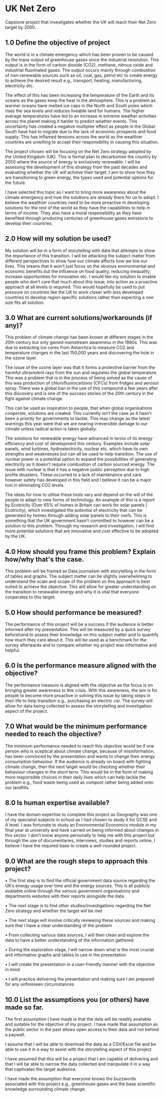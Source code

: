 
# UK Net Zero

Capstone project that investigates whether the UK will reach their Net Zero target by 2050.



## 1.0 Define the objective of project

The world is in a climate emergency which has been proven to be caused by the mass output of greenhouse gases since the industrial revolution. This output is in the form of carbon dioxide (CO2), methane, nitrous oxide and industrial fluorinated gases. The output occurs mainly through combustion of non-renewable sources such as oil, coal, gas, petrol etc to create energy to achieve the desired result e.g., transport, heating, manufacturing, electricity etc.

The effect of this has been increasing the temperature of the Earth and its oceans as the gases keep the heat in the atmosphere. This is a problem as warmer oceans have melted ice caps in the North and South poles which rises the sea levels and reduces liveable land for humans. The higher average temperatures have led to an increase in extreme weather activities across the planet making it harder to predict weather events. This uncertainty has created a negative multiplier effect as people in the Global South have had to migrate due to the lack of economic prospects and food supply. This has inflamed tensions across the world as the wealthier countries are unwilling to accept their responsibility in causing this situation.

The project chosen will be focusing on the Net Zero strategy adopted by the United Kingdom (UK). This is formal plan to decarbonise the country by 2050 where the source of energy is exclusively renewable. I will be assessing the development of this strategy from the past decades and evaluating whether the UK will achieve their target. I aim to show how they are transitioning to green energy, the types used and potential options for the future.

I have selected this topic as I want to bring more awareness about the climate emergency and how the solutions are already there for us to adopt. I believe the wealthier countries need to be more proactive in developing solutions for the rest of the world as they have the capabilities to help in terms of income. They also have a moral responsibility as they have benefited through producing centuries of greenhouse gases emissions to develop their countries.   



## 2.0 How will my solution be used?

My solution will be in a form of storytelling with data that attempts to show the importance of this transition. I will be attacking the subject matter from different perspectives to show how our climate affects how we live our lives. This means that it won’t just focus on the obvious environmental and economic benefits but the influence on food quality, reducing inequality, increase opportunities for innovation etc. I would like my solution to enable people who don’t care that much about this issue; into action as a proactive approach at all levels is required. This would hopefully be used to put pressure on countries like the UK to work closer with less developed countries to develop region specific solutions rather than expecting a one size fits all solution.
## 3.0 What are current solutions/workarounds (if any)?

This problem of climate change has been known at different stages in the 20th century but only gained mainstream awareness in the 1980s. This was due to extracting ice cores from Antarctica to measure CO2 and temperature changes in the last 150,000 years and discovering the hole in the ozone layer.

The issue of the ozone layer was that it forms a protective barrier from the harmful ultraviolent rays from the sun and regulates the global temperature. This was a problem that is in the process of being solved as the cause of this was production of chlorofluorocarbons (CFCs) from fridges and aerosol spray. There was a global ban in the use of this compound a few years after this discovery and is one of the success stories of the 20th century in the fight against climate change.

This can be used as inspiration to people, that when global organisations cooperate, solutions are created. This currently isn’t the case as it hasn’t been a priority for governments to tackle. This may change as the latest warnings this year were that we are nearing irreversible damage to our climate unless radical action is taken globally.

The solutions for renewable energy have advanced in terms of its energy efficiency and cost of development this century. Examples include solar panels, wind turbines, hydroelectricity, nuclear etc, which have its own strengths and weaknesses but can all be used to help transition. The use of nuclear power is a potential option to expand the possibilities of generating electricity as it doesn’t require combustion of carbon sourced energy. The issue with nuclear is that it has a negative public perception due to high profile disasters. These occurred to a lack of maintenance and care however safety has developed in this field and I believe it can be a major tool in eliminating CO2 levels.
  
The ideas for how to utilise these tools vary and depend on the will of the people to adapt to new forms of technology. An example of this is a report by Ecotricity (Over 65% of homes in Britain can work for solar panels | Ecotricity), which investigated the potential of electricity that can be generated by homes through adding solar panels to their roofs. This is something that the UK government hasn’t committed to however can be a solution to this problem. Through my research and investigation, I will find more potential solutions that are innovative and cost effective to be adopted by the UK.

## 4.0 How should you frame this problem? Explain how/why that's the case.

This problem will be framed as Data journalism with storytelling in the form of tables and graphs. The subject matter can be slightly overwhelming to understand the scale and scope of the problem so this approach is best suited to achieve the objective. This will allow for greater understanding on the transition to renewable energy and why it is vital that everyone cooperates to this target.
## 5.0 How should performance be measured?

The performance of this project will be a success if the audience is better informed after my presentation. This will be measured by a quick survey beforehand to assess their knowledge on this subject matter and to quantify how much they care about it. This will be used as a benchmark for the survey afterwards and to compare whether my project was informative and helpful.
## 6.0 Is the performance measure aligned with the objective?

The performance measure is aligned with the objective as the focus is on bringing greater awareness to this crisis. With this awareness, the aim is for people to become more proactive in solving this issue by taking steps in their life to help transition e.g., purchasing an electric car. The survey will allow for data being collected to assess the storytelling and investigation aspect of the project.
## 7.0 What would be the minimum performance needed to reach the objective?

The minimum performance needed to reach this objective would be if one person who is sceptical about climate change, because of misinformation, has been convinced by the presentation and wants to change their energy consumption behaviour. If the audience is already on board with fighting climate change, then the next target would be checking whether their behaviour changes in the short term. This would be in the form of making more responsible choices in their daily lives which can help tackle the problem e.g., food waste being used as compost rather being added onto our landfills. 
## 8.0 Is human expertise available?

I have the domain expertise to complete this project as Geography was one of my specialist subjects in school as I had chosen to study it for GCSE and A level. I was fortunate to study an Environmental Economics module in my final year at university and have carried on being informed about changes in this sector. I don’t know anyone personally to help me with this project but through the use of documentaries, interviews, studies and reports online, I believe I have the required base to create a well-rounded project.
## 9.0 What are the rough steps to approach this project? 

•	The first step is to find the official government data source regarding the UK’s energy usage over time and the energy sources. This is all publicly available online through the various government organisations and departments websites with their reports alongside the data.

•	The next stage is to find other studies/investigations regarding the Net Zero strategy and whether the target will be met

•	The next stage will involve critically reviewing these sources and making sure that I have a clear understanding of the problem

•	From collecting various data sources, I will then clean and explore the data to have a better understanding of the information gathered.

•	During the exploration stage, I will narrow down what is the most crucial and informative graphs and tables to use in the presentation

•	I will create the presentation in a user-friendly manner with the objective in mind

•	I will practice delivering the presentation and making sure I am prepared for any unforeseen circumstances

## 10.0 List the assumptions you (or others) have made so far. 

The first assumption I have made is that the data will be readily available and suitable for the objective of my project. I have made that assumption as the public sector in the past allows open access to their data and not behind a paywall.

I assume that I will be able to download the data as a CSV/Excel file and be able to use it in a way to assist with the storytelling aspect of this project.

I have assumed that this will be a project that I am capable of delivering and that I will be able to narrow the data collected and manipulate it in a way that captivates the target audience.

I have made the assumption that everyone knows the buzzwords associated with this project e.g., greenhouse gases and the base scientific knowledge surrounding climate change.  
